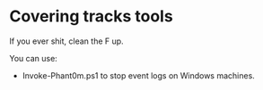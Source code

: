 # Covering tracks tools

If you ever shit, clean the F up.

You can use:
 - Invoke-Phant0m.ps1 to stop event logs on Windows machines.
